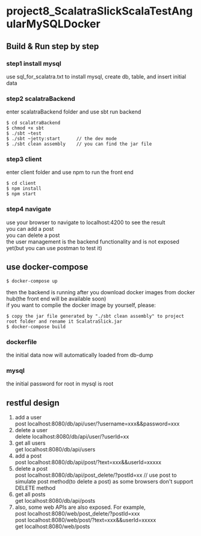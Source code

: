 # project8_ScalatraSlickScalaTestAngularMySQLDocker #

## Build & Run step by step ##
### step1 install mysql  
use sql_for_scalatra.txt to install mysql, create db, table, and insert initial data  

### step2 scalatraBackend  
enter scalatraBackend folder and use sbt run backend   
```
$ cd scalatraBackend  
$ chmod +x sbt
$ ./sbt ~test 
$ ./sbt ~jetty:start      // the dev mode
$ ./sbt clean assembly    // you can find the jar file
```

### step3 client  
enter client folder and use npm to run the front end  
```
$ cd client  
$ npm install  
$ npm start
```

### step4 navigate  
use your browser to navigate to localhost:4200 to see the result  
you can add a post  
you can delete a post    
the user management is the backend functionality and is not exposed yet(but you can use postman to test it)  

## use docker-compose ##
```
$ docker-compose up  
```
then the backend is running after you download docker images from docker hub(the front end will be available soon)     
if you want to complie the docker image by yourself, please:  
```
$ copy the jar file generated by "./sbt clean assembly" to project root folder and rename it ScalatraSlick.jar  
$ docker-compose build  
```
### dockerfile  
the initial data now will automatically loaded from db-dump

### mysql  
the initial password for root in mysql is root  

## restful design  
1) add a  user  
post localhost:8080/db/api/user/?username=xxx&&password=xxx    
2) delete a user    
delete localhost:8080/db/api/user/?userId=xx  
3) get all users  
get localhost:8080/db/api/users  
4) add a post   
post localhost:8080/db/api/post/?text=xxx&&userId=xxxxx  
5) delete a post  
post localhost:8080/db/api/post_delete/?postId=xx  // use post to simulate post method(to delete a post)  as some browsers don't support DELETE method  
6) get all posts  
get localhost:8080/db/api/posts  
7) also, some web APIs are also exposed. For example,  
post localhost:8080/web/post_delete/?postId=xxx  
post localhost:8080/web/post/?text=xxx&&userId=xxxxx  
get localhost:8080/web/posts  


